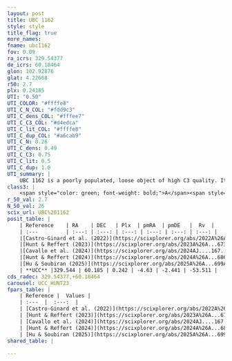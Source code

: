 ```yaml
---
layout: post
title: UBC 1162
style: style
title_flag: true
more_names: 
fname: ubc1162
fov: 0.09
ra_icrs: 329.54377
de_icrs: 60.18464
glon: 102.92876
glat: 4.22668
r50: 2.7
plx: 0.24185
UTI: "0.50"
UTI_COLOR: "#ffffe8"
UTI_C_N_COL: "#fdd9c3"
UTI_C_dens_COL: "#fffee7"
UTI_C_C3_COL: "#d4edca"
UTI_C_lit_COL: "#ffffe8"
UTI_C_dup_COL: "#a6cab9"
UTI_C_N: 0.26
UTI_C_dens: 0.49
UTI_C_C3: 0.75
UTI_C_lit: 0.5
UTI_C_dup: 1.0
UTI_summary: |
    UBC 1162 is a poorly populated, loose object of high C3 quality. It was recently reported but it is moderately studied in the literature.
class3: |
    <span style="color: green; font-weight: bold;">A</span><span style="color: #FFC300; font-weight: bold;">B</span>
r_50_val: 2.7
N_50_val: 26
scix_url: UBC%201162
posit_table: |
    | Reference    | RA    | DEC   | Plx  | pmRA  | pmDE   |  Rv  |
    | :---         | :---: | :---: | :---: | :---: | :---: | :---: |
    |[Castro-Ginard et al. (2022)](https://scixplorer.org/abs/2022A%26A...661A.118C) | 329.58 | 60.18 | 0.24 | -4.61 | -2.45 | -- |
    |[Hunt & Reffert (2023)](https://scixplorer.org/abs/2023A%26A...673A.114H) | 329.519 | 60.185 | 0.233 | -4.583 | -2.461 | -53.093 |
    |[Cavallo et al. (2024)](https://scixplorer.org/abs/2024AJ....167...12C) | 329.517 | 60.169 | 0.234 | -- | -- | -- |
    |[Hunt & Reffert (2024)](https://scixplorer.org/abs/2024A%26A...686A..42H) | 329.519 | 60.185 | 0.233 | -4.583 | -2.461 | -53.093 |
    |[Hu & Soubiran (2025)](https://scixplorer.org/abs/2025A%26A...699A.246H) | 329.517 | 60.169 | -- | -- | -- | -- |
    | **UCC** |329.544 | 60.185 | 0.242 | -4.63 | -2.441 | -53.511 | 
cds_radec: 329.54377,+60.18464
carousel: UCC_HUNT23
fpars_table: |
    | Reference |  Values |
    | :---  |  :---:  |
    | [Castro-Ginard et al. (2022)](https://scixplorer.org/abs/2022A%26A...661A.118C) | `AV=1.352, Dist=4004, logAge=9.242` |
    | [Hunt & Reffert (2023)](https://scixplorer.org/abs/2023A%26A...673A.114H) | `AV50=2.54, diffAV50=1.929, MOD50=12.915, logAge50=8.587` |
    | [Cavallo et al. (2024)](https://scixplorer.org/abs/2024AJ....167...12C) | `AV50=2.21, dMod50=12.71, logAge50=8.87, [Fe/H]50=0.1` |
    | [Hunt & Reffert (2024)](https://scixplorer.org/abs/2024A%26A...686A..42H) | `MassJ=289.165` |
    | [Hu & Soubiran (2025)](https://scixplorer.org/abs/2025A%26A...699A.246H) | `MA22=-0.1, MA23f=-0.37, MA23g=-0.36, MZ23=-0.47, MK24=-0.25, MF24=-0.29` |
shared_table: |
    
---
```

